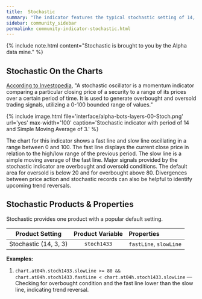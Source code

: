 ```yaml
---
title:  Stochastic
summary: "The indicator features the typical stochastic setting of 14, 3, 3."
sidebar: community_sidebar
permalink: community-indicator-stochastic.html
---
```


{% include note.html content="Stochastic is brought to you by the Alpha data mine." %}

## Stochastic On the Charts

<a href="https://www.investopedia.com/terms/s/stochasticoscillator.asp" rel="nofollow" rel="noopener" target="_blank">According to Investopedia</a>, "A stochastic oscillator is a momentum indicator comparing a particular closing price of a security to a range of its prices over a certain period of time. It is used to generate overbought and oversold trading signals, utilizing a 0-100 bounded range of values."

{% include image.html file='interface/alpha-bots-layers-00-Stoch.png' url='yes' max-width='100' caption='Stochastic indicator with period of 14 and Simple Moving Average of 3.' %}

The chart for this indicator shows a fast line and slow line oscillating in a range between 0 and 100. The fast line displays the current close price in relation to the high/low range of the previous period. The slow line is a simple moving average of the fast line. Major signals provided by the stochastic indicator are overbought and oversold conditions. The default area for oversold is below 20 and for overbought above 80. Divergences between price action and stochastic records can also be helpful to identify upcoming trend reversals.

## Stochastic Products & Properties

Stochastic provides one product with a popular default setting.

| Product Setting | Product Variable | Properties |
| :---: | :---: | :--- |
| Stochastic (14, 3, 3) | ```stoch1433``` | ```fastLine```, ```slowLine``` |

**Examples:**

1. ```chart.at04h.stoch1433.slowLine >= 80 && chart.at04h.stoch1433.fastLine < chart.at04h.stoch1433.slowLine``` — Checking for overbought condition and the fast line lower than the slow line, indicating trend reversal.
